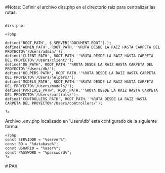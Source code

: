 #Notas:
Definir el archivo dirs.php en el directorio raíz para centralizar las rutas:

```

dirs.php:

<?php

define('ROOT_PATH', $_SERVER['DOCUMENT_ROOT'].);
define('ADMIN_PATH', ROOT_PATH.''%RUTA DESDE LA RAIZ HASTA CARPETA DEL PROYECTO%'/Users/admin/');
define('CLIENT_PATH', ROOT_PATH.''%RUTA DESDE LA RAIZ HASTA CARPETA DEL PROYECTO%'/Users/client/');
define('DB_PATH', ROOT_PATH.''%RUTA DESDE LA RAIZ HASTA CARPETA DEL PROYECTO%'/Users/db/');
define('HELPERS_PATH', ROOT_PATH.''%RUTA DESDE LA RAIZ HASTA CARPETA DEL PROYECTO%'/Users/helpers/');
define('MODELS_PATH', ROOT_PATH.''%RUTA DESDE LA RAIZ HASTA CARPETA DEL PROYECTO%'/Users/models/');
define('PARTIALS_PATH', ROOT_PATH.''%RUTA DESDE LA RAIZ HASTA CARPETA DEL PROYECTO%'/Users/partials/');
define('CONTROLLERS_PATH', ROOT_PATH.''%RUTA DESDE LA RAIZ HASTA CARPETA DEL PROYECTO%'/Users/controllers/');

?>

```

Archivo .env.php localizado en 'Users\db\' está configurado de la siguiente forma:

```
<?php
const SERVIDOR = "%server%";
const BD = "%database%";
const USUARIO = "%user%";
const PASSWORD = "%password%";
?>

```
#   P A X  
 